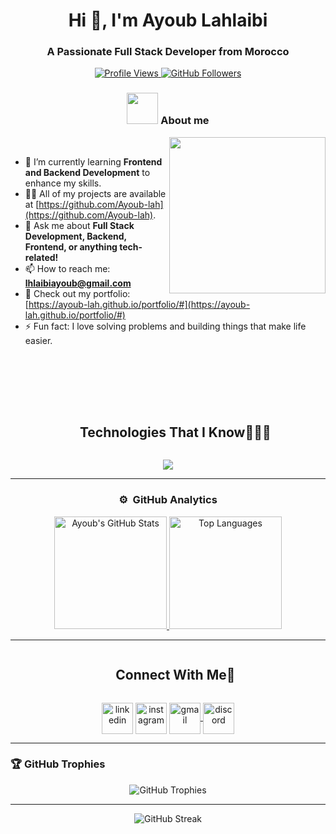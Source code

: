<h1 align="center">Hi 👋, I'm Ayoub Lahlaibi</h1>
<h3 align="center">A Passionate Full Stack Developer from Morocco</h3>

<p align="center">
  <a href="https://github.com/Ayoub-lah">
    <img src="https://komarev.com/ghpvc/?username=ayoub-lah&label=Profile%20views&color=0e75b6&style=flat" alt="Profile Views" />
  </a>
  <a href="https://github.com/Ayoub-lah?tab=followers">
    <img src="https://img.shields.io/github/followers/Ayoub-lah?label=Followers&style=social" alt="GitHub Followers" />
  </a>
</p>

### <p align="center"> <picture><img src = "https://github.com/7oSkaaa/7oSkaaa/blob/main/Images/about_me.gif?raw=true" width = 50px></picture> About me </p>

<picture> <img align="right" src="https://github.com/7oSkaaa/7oSkaaa/blob/main/Images/Right_Side.gif?raw=true" width = 250px></picture>



<br>


- 🌱 I’m currently learning **Frontend and Backend Development** to enhance my skills.
- 👨‍💻 All of my projects are available at [https://github.com/Ayoub-lah](https://github.com/Ayoub-lah).
- 💬 Ask me about **Full Stack Development, Backend, Frontend, or anything tech-related!**
- 📫 How to reach me: **lhlaibiayoub@gmail.com**
- 📄 Check out my portfolio: [https://ayoub-lah.github.io/portfolio/#](https://ayoub-lah.github.io/portfolio/#)
- ⚡ Fun fact: I love solving problems and building things that make life easier.

<br><br>
---


 
 <div id="user-content-toc">
  <ul align="center">
    <summary><h2 style="display: inline-block">Technologies That I Know👨🏻‍💻</h2></summary>
  </ul>
</div>
<!--tech stack icons-->
<p align="center">
  <a href="https://skillicons.dev">
    <img src="https://skillicons.dev/icons?i=cpp,c,css,php,discord,postgres,figma,github,powershell,git,html,java,js,linux,kali,mysql,nextjs,nodejs,py,bootstrap,cmake,debian,react,jquery,laravel,flutter,dart,tailwind,vscode,eclipse" />
  </a>
</p>








---

### <p align="center"> ⚙️ &nbsp;GitHub Analytics </p> 

<p align="center">
  <a href="https://github.com/AVS1508">
  <img height="180em" src="https://github-readme-stats-eight-theta.vercel.app/api?username=ayoub-lah&show_icons=true&theme=algolia&include_all_commits=true&count_private=true" alt="Ayoub's GitHub Stats"  />
  <img height="180em" src="https://github-readme-stats-eight-theta.vercel.app/api/top-langs/?username=ayoub-lah&layout=compact&langs_count=8&theme=algolia" alt="Top Languages"  />
  </a>
  </p>

---

<div id="user-content-toc">
  <ul align="center">
    <summary><h2 style="display: inline-block">Connect With Me🤝</h2></summary>
  </ul>
</div>

<!--icons and links-->
<p align="center">
<a href="https://www.linkedin.com/in/ayoub-lahlaibi-ab3624312/" target="blank"><img align="center" src="https://user-images.githubusercontent.com/88904952/234979284-68c11d7f-1acc-4f0c-ac78-044e1037d7b0.png" alt="linkedin" height="50" width="50" /></a>
<a href="https://www.instagram.com/ayoub.lahlaibi/" target="blank"><img align="center" src="https://user-images.githubusercontent.com/88904952/234981169-2dd1e58f-4b7e-468c-8213-034ba62156c3.png" alt="instagram" height="50" width="50" /></a>
  

  <a href="mailto:lhlaibiayoub@gmail.com">
    <img src="https://skillicons.dev/icons?i=gmail" align="center"  alt="gmail" height="50" width="50" />
  </a>
<a href="https://discord.com/channels/1312571181508857906/1312571182276546670" target="blank"><img align="center" src="https://user-images.githubusercontent.com/88904952/234982627-019fd336-6248-453c-9b05-97c13fd1d207.png" alt="discord" height="50" width="50" /></a>
  
</p>

---

### 🏆 GitHub Trophies

<p align="center">
  <img src="https://github-profile-ayoub-lah.app/?username=ayoub-lah&theme=onedark&no-frame=true&row=1&column=7" alt="GitHub Trophies" />
</p>

---

<p align="center"> 
  <img src="https://github-readme-streak-stats.herokuapp.com/?user=ayoub-lah&theme=dark" alt="GitHub Streak" />
</p>
